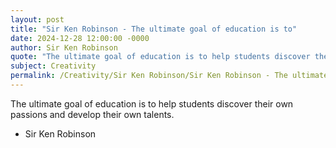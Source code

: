 ```yaml
---
layout: post
title: "Sir Ken Robinson - The ultimate goal of education is to"
date: 2024-12-28 12:00:00 -0000
author: Sir Ken Robinson
quote: "The ultimate goal of education is to help students discover their own passions and develop their own talents."
subject: Creativity
permalink: /Creativity/Sir Ken Robinson/Sir Ken Robinson - The ultimate goal of education is to
---
```


The ultimate goal of education is to help students discover their own passions and develop their own talents.

- Sir Ken Robinson
